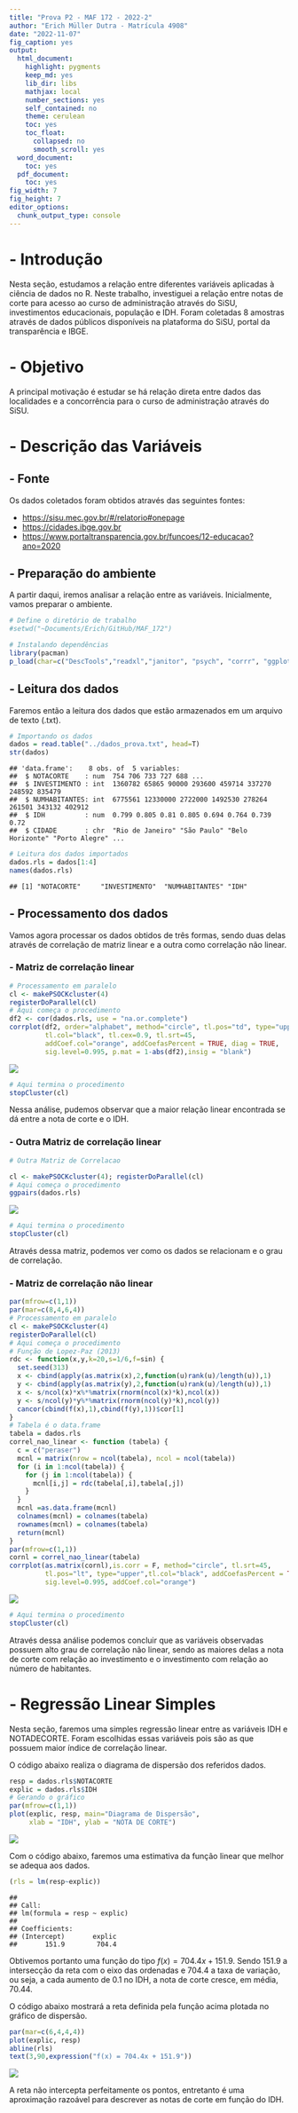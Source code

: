 ```yaml
---
title: "Prova P2 - MAF 172 - 2022-2"
author: "Erich Müller Dutra - Matrícula 4908"
date: "2022-11-07"
fig_caption: yes
output:
  html_document:
    highlight: pygments
    keep_md: yes
    lib_dir: libs
    mathjax: local
    number_sections: yes
    self_contained: no
    theme: cerulean
    toc: yes
    toc_float:
      collapsed: no
      smooth_scroll: yes
  word_document:
    toc: yes
  pdf_document:
    toc: yes
fig_width: 7
fig_height: 7
editor_options:
  chunk_output_type: console
---
```


# - Introdução

Nesta seção, estudamos a relação entre diferentes variáveis aplicadas à ciência de dados no R. Neste trabalho, investiguei a relação entre notas de corte para acesso ao curso de administração através do SiSU, investimentos educacionais, população e IDH. Foram coletadas 8 amostras através de dados públicos disponíveis na plataforma do SiSU, portal da transparência e IBGE.

# - Objetivo

A principal motivação é estudar se há relação direta entre dados das localidades e a concorrência para o curso de administração através do SiSU.

# - Descrição das Variáveis

## - Fonte
Os dados coletados foram obtidos através das seguintes fontes:
* https://sisu.mec.gov.br/#/relatorio#onepage
* https://cidades.ibge.gov.br
* https://www.portaltransparencia.gov.br/funcoes/12-educacao?ano=2020

## - Preparação do ambiente
A partir daqui, iremos analisar a relação entre as variáveis. Inicialmente, vamos preparar o ambiente.


```r
# Define o diretório de trabalho
#setwd("~Documents/Erich/GitHub/MAF_172") 

# Instalando dependências
library(pacman)
p_load(char=c("DescTools","readxl","janitor", "psych", "corrr", "ggplot2", "dplyr", "caret", "corrplot","spatstat", "maptools", "gstat", "foreign", "geoR","moments","scatterplot3d","tcltk2", "sp", "rgdal", "raster", "doParallel", "GGally"))
```

## - Leitura dos dados
Faremos então a leitura dos dados que estão armazenados em um arquivo de texto (.txt).


```r
# Importando os dados
dados = read.table("../dados_prova.txt", head=T)
str(dados)
```

```
## 'data.frame':	8 obs. of  5 variables:
##  $ NOTACORTE    : num  754 706 733 727 688 ...
##  $ INVESTIMENTO : int  1360782 65865 90000 293600 459714 337270 248592 835479
##  $ NUMHABITANTES: int  6775561 12330000 2722000 1492530 278264 261501 343132 402912
##  $ IDH          : num  0.799 0.805 0.81 0.805 0.694 0.764 0.739 0.72
##  $ CIDADE       : chr  "Rio de Janeiro" "São Paulo" "Belo Horizonte" "Porto Alegre" ...
```

```r
# Leitura dos dados importados
dados.rls = dados[1:4]
names(dados.rls)
```

```
## [1] "NOTACORTE"     "INVESTIMENTO"  "NUMHABITANTES" "IDH"
```


## - Processamento dos dados

Vamos agora processar os dados obtidos de três formas, sendo duas delas através de correlação de matriz linear e a outra como correlação não linear.

### - Matriz de correlação linear

```r
# Processamento em paralelo
cl <- makePSOCKcluster(4)
registerDoParallel(cl)
# Aqui começa o procedimento
df2 <- cor(dados.rls, use = "na.or.complete")
corrplot(df2, order="alphabet", method="circle", tl.pos="td", type="upper", 
         tl.col="black", tl.cex=0.9, tl.srt=45, 
         addCoef.col="orange", addCoefasPercent = TRUE, diag = TRUE,
         sig.level=0.995, p.mat = 1-abs(df2),insig = "blank")
```

![](Script-Rmd-Aula-7_files/figure-html/unnamed-chunk-3-1.png)<!-- -->

```r
# Aqui termina o procedimento
stopCluster(cl)
```

Nessa análise, pudemos observar que a maior relação linear encontrada se dá entre a nota de corte e o IDH.

### - Outra Matriz de correlação linear


```r
# Outra Matriz de Correlacao

cl <- makePSOCKcluster(4); registerDoParallel(cl)
# Aqui começa o procedimento
ggpairs(dados.rls)
```

![](Script-Rmd-Aula-7_files/figure-html/unnamed-chunk-4-1.png)<!-- -->

```r
# Aqui termina o procedimento
stopCluster(cl)
```

Através dessa matriz, podemos ver como os dados se relacionam e o grau de correlação.

### - Matriz de correlação não linear


```r
par(mfrow=c(1,1))
par(mar=c(8,4,6,4))
# Processamento em paralelo
cl <- makePSOCKcluster(4)
registerDoParallel(cl)
# Aqui começa o procedimento
# Função de Lopez-Paz (2013)
rdc <- function(x,y,k=20,s=1/6,f=sin) {
  set.seed(313)
  x <- cbind(apply(as.matrix(x),2,function(u)rank(u)/length(u)),1)
  y <- cbind(apply(as.matrix(y),2,function(u)rank(u)/length(u)),1)
  x <- s/ncol(x)*x%*%matrix(rnorm(ncol(x)*k),ncol(x))
  y <- s/ncol(y)*y%*%matrix(rnorm(ncol(y)*k),ncol(y))
  cancor(cbind(f(x),1),cbind(f(y),1))$cor[1]
}
# Tabela é o data.frame
tabela = dados.rls
correl_nao_linear <- function (tabela) {
  c = c("peraser")
  mcnl = matrix(nrow = ncol(tabela), ncol = ncol(tabela))  
  for (i in 1:ncol(tabela)) {
    for (j in 1:ncol(tabela)) {
      mcnl[i,j] = rdc(tabela[,i],tabela[,j])
    }
  }
  mcnl =as.data.frame(mcnl)
  colnames(mcnl) = colnames(tabela)
  rownames(mcnl) = colnames(tabela)
  return(mcnl)
}
par(mfrow=c(1,1))
cornl = correl_nao_linear(tabela)
corrplot(as.matrix(cornl),is.corr = F, method="circle", tl.srt=45,
         tl.pos="lt", type="upper",tl.col="black", addCoefasPercent = TRUE,
         sig.level=0.995, addCoef.col="orange")
```

![](Script-Rmd-Aula-7_files/figure-html/unnamed-chunk-5-1.png)<!-- -->

```r
# Aqui termina o procedimento
stopCluster(cl)
```

Através dessa análise podemos concluir que as variáveis observadas possuem alto grau de correlação não linear, sendo as maiores delas a nota de corte com relação ao investimento e o investimento com relação ao número de habitantes.

# - Regressão Linear Simples

Nesta seção, faremos uma simples regressão linear entre as variáveis IDH e NOTADECORTE. Foram escolhidas essas variáveis pois são as que possuem maior índice de correlação linear.

O código abaixo realiza o diagrama de dispersão dos referidos dados.


```r
resp = dados.rls$NOTACORTE
explic = dados.rls$IDH
# Gerando o gráfico
par(mfrow=c(1,1))
plot(explic, resp, main="Diagrama de Dispersão", 
     xlab = "IDH", ylab = "NOTA DE CORTE") 
```

![](Script-Rmd-Aula-7_files/figure-html/unnamed-chunk-6-1.png)<!-- -->

Com o código abaixo, faremos uma estimativa da função linear que melhor se adequa aos dados. 


```r
(rls = lm(resp~explic))
```

```
## 
## Call:
## lm(formula = resp ~ explic)
## 
## Coefficients:
## (Intercept)       explic  
##       151.9        704.4
```

Obtivemos portanto uma função do tipo $f(x) = 704.4x + 151.9$. Sendo $151.9$ a intersecção da reta com o eixo das ordenadas e $704.4$ a taxa de variação, ou seja, a cada aumento de $0.1$ no IDH, a nota de corte cresce, em média, $70.44$.

O código abaixo mostrará a reta definida pela função acima plotada no gráfico de dispersão.


```r
par(mar=c(6,4,4,4))
plot(explic, resp)
abline(rls)
text(3,90,expression("f(x) = 704.4x + 151.9"))
```

![](Script-Rmd-Aula-7_files/figure-html/unnamed-chunk-8-1.png)<!-- -->

A reta não intercepta perfeitamente os pontos, entretanto é uma aproximação razoável para descrever as notas de corte em função do IDH.
